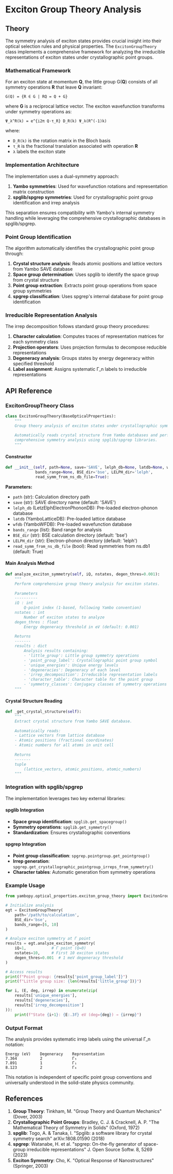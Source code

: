 # Exciton Group Theory Analysis

## Theory

The symmetry analysis of exciton states provides crucial insight into their optical selection rules and physical properties. The `ExcitonGroupTheory` class implements a comprehensive framework for analyzing the irreducible representations of exciton states under crystallographic point groups.

### Mathematical Framework

For an exciton state at momentum **Q**, the little group G(**Q**) consists of all symmetry operations **R** that leave **Q** invariant:

```
G(Q) = {R ∈ G | RQ = Q + G}
```

where **G** is a reciprocal lattice vector. The exciton wavefunction transforms under symmetry operations as:

```
Ψ_λ^R(k) = e^{i2π Q·τ_R} D_R(k) Ψ_λ(R^(-1)k)
```

where:
- `D_R(k)` is the rotation matrix in the Bloch basis
- `τ_R` is the fractional translation associated with operation **R**
- `λ` labels the exciton state

### Implementation Architecture

The implementation uses a dual-symmetry approach:

1. **Yambo symmetries**: Used for wavefunction rotations and representation matrix construction
2. **spglib/spgrep symmetries**: Used for crystallographic point group identification and irrep analysis

This separation ensures compatibility with Yambo's internal symmetry handling while leveraging the comprehensive crystallographic databases in spglib/spgrep.

### Point Group Identification

The algorithm automatically identifies the crystallographic point group through:

1. **Crystal structure analysis**: Reads atomic positions and lattice vectors from Yambo SAVE database
2. **Space group determination**: Uses spglib to identify the space group from crystal structure
3. **Point group extraction**: Extracts point group operations from space group symmetries
4. **spgrep classification**: Uses spgrep's internal database for point group identification

### Irreducible Representation Analysis

The irrep decomposition follows standard group theory procedures:

1. **Character calculation**: Computes traces of representation matrices for each symmetry class
2. **Projection operators**: Uses projection formulas to decompose reducible representations
3. **Degeneracy analysis**: Groups states by energy degeneracy within specified threshold
4. **Label assignment**: Assigns systematic Γ_n labels to irreducible representations

## API Reference

### ExcitonGroupTheory Class

```python
class ExcitonGroupTheory(BaseOpticalProperties):
    """
    Group theory analysis of exciton states under crystallographic symmetries.
    
    Automatically reads crystal structure from Yambo databases and performs
    comprehensive symmetry analysis using spglib/spgrep libraries.
    """
```

#### Constructor

```python
def __init__(self, path=None, save='SAVE', lelph_db=None, latdb=None, wfdb=None, 
             bands_range=None, BSE_dir='bse', LELPH_dir='lelph', 
             read_symm_from_ns_db_file=True):
```

**Parameters:**
- `path` (str): Calculation directory path
- `save` (str): SAVE directory name (default: 'SAVE')
- `lelph_db` (LetzElphElectronPhononDB): Pre-loaded electron-phonon database
- `latdb` (YamboLatticeDB): Pre-loaded lattice database  
- `wfdb` (YamboWFDB): Pre-loaded wavefunction database
- `bands_range` (list): Band range for analysis
- `BSE_dir` (str): BSE calculation directory (default: 'bse')
- `LELPH_dir` (str): Electron-phonon directory (default: 'lelph')
- `read_symm_from_ns_db_file` (bool): Read symmetries from ns.db1 (default: True)

#### Main Analysis Method

```python
def analyze_exciton_symmetry(self, iQ, nstates, degen_thres=0.001):
    """
    Perform comprehensive group theory analysis for exciton states.
    
    Parameters
    ----------
    iQ : int
        Q-point index (1-based, following Yambo convention)
    nstates : int
        Number of exciton states to analyze
    degen_thres : float
        Energy degeneracy threshold in eV (default: 0.001)
        
    Returns
    -------
    results : dict
        Analysis results containing:
        - 'little_group': Little group symmetry operations
        - 'point_group_label': Crystallographic point group symbol
        - 'unique_energies': Unique energy levels
        - 'degeneracies': Degeneracy of each level
        - 'irrep_decomposition': Irreducible representation labels
        - 'character_table': Character table for the point group
        - 'symmetry_classes': Conjugacy classes of symmetry operations
    """
```

#### Crystal Structure Reading

```python
def _get_crystal_structure(self):
    """
    Extract crystal structure from Yambo SAVE database.
    
    Automatically reads:
    - Lattice vectors from lattice database
    - Atomic positions (fractional coordinates)
    - Atomic numbers for all atoms in unit cell
    
    Returns
    -------
    tuple
        (lattice_vectors, atomic_positions, atomic_numbers)
    """
```

### Integration with spglib/spgrep

The implementation leverages two key external libraries:

#### spglib Integration
- **Space group identification**: `spglib.get_spacegroup()`
- **Symmetry operations**: `spglib.get_symmetry()`
- **Standardization**: Ensures crystallographic conventions

#### spgrep Integration  
- **Point group classification**: `spgrep.pointgroup.get_pointgroup()`
- **Irrep generation**: `spgrep.get_crystallographic_pointgroup_irreps_from_symmetry()`
- **Character tables**: Automatic generation from symmetry operations

### Example Usage

```python
from yambopy.optical_properties.exciton_group_theory import ExcitonGroupTheory

# Initialize analysis
egt = ExcitonGroupTheory(
    path='/path/to/calculation',
    BSE_dir='bse',
    bands_range=[6, 10]
)

# Analyze exciton symmetry at Γ point
results = egt.analyze_exciton_symmetry(
    iQ=1,           # Γ point (Q=0)
    nstates=10,     # First 10 exciton states
    degen_thres=0.001  # 1 meV degeneracy threshold
)

# Access results
print(f"Point group: {results['point_group_label']}")
print(f"Little group size: {len(results['little_group'])}")

for i, (E, deg, irrep) in enumerate(zip(
    results['unique_energies'], 
    results['degeneracies'],
    results['irrep_decomposition']
)):
    print(f"State {i+1}: {E:.3f} eV (deg={deg}) → {irrep}")
```

### Output Format

The analysis provides systematic irrep labels using the universal Γ_n notation:

```
Energy (eV)    Degeneracy    Representation
7.364          2             Γ₅
7.891          1             Γ₁  
8.123          2             Γ₆
```

This notation is independent of specific point group conventions and universally understood in the solid-state physics community.

## References

1. **Group Theory**: Tinkham, M. "Group Theory and Quantum Mechanics" (Dover, 2003)
2. **Crystallographic Point Groups**: Bradley, C. J. & Cracknell, A. P. "The Mathematical Theory of Symmetry in Solids" (Oxford, 1972)
3. **spglib**: Togo, A. & Tanaka, I. "Spglib: a software library for crystal symmetry search" arXiv:1808.01590 (2018)
4. **spgrep**: Watanabe, H. et al. "spgrep: On-the-fly generator of space-group irreducible representations" J. Open Source Softw. 8, 5269 (2023)
5. **Exciton Symmetry**: Cho, K. "Optical Response of Nanostructures" (Springer, 2003)
